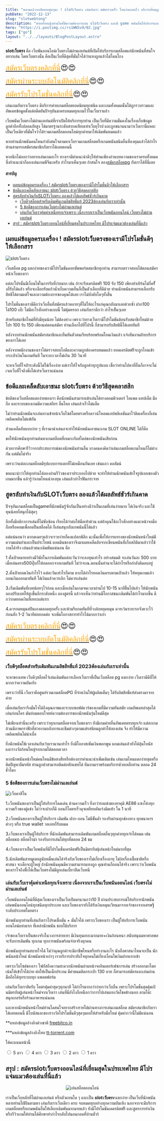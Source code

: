 ```yaml
---
title: "พลาดแล้วจะเสียดายสุดๆนะ ! slotเว็บตรง เล่นกับเรา สมัครรวดเร็ว โอนง่ายถอนไว บริการเยี่ยมถูกใจตลอด24ชั่วโมง "
pubDate: "2022-12-13"
slug: "slotwebtong"
description: "ชายหรือหญิงท่านใดที่มีความต้องการเล่น slotเว็บตรง และมี game พนันอื่นให้บริการแบบแตกง่ายแและโปรดี ต้องเล่นกับเราที่นี่เลย"
hero: "https://i.postimg.cc/rs1WNSv9/02.jpg"
tags: ["go"]
layout: "../../layouts/BlogPostLayout.astro"
---
```






**slotเว็บตรง** คือ เว็บพันออนไลน์เว็บตรงไม่ผ่านเอเย่นต์ที่เปิดให้บริการเกมสล็อตแก่นักพนันที่สนใจอยากเล่น โดยเว็บตรงนั้น คือเป็นเว็บที่ดีสุดที่มั่นใจได้ว่าแทงถูกแล้วไม่โดนโกง

<font size= "5">[<span style="color:orange">สมัครเว็บตรงคลิกที่นี่</span>](https://nazavip.com/26174/t41626o2r59456244323y2m2l464p4)😍😍</font>

<font size= "5">[<span style="color:orange">สมัครผ่านระบบอัตโนมัติคลิกที่นี่</span>](https://nazavip.com/26174/t41626o2r59456244323y2m2l464p4)😍😍</font>

<font size= "5">[<span style="color:orange">สมัครรับโปรโมชั่นคลิกที่นี</span>่](https://nazavip.com/26174/t41626o2r59456244323y2m2l464p4)😍😍</font> 

เล่นเกมกับเราเว็บตรง มีบริการค่ายเกมสล็อตยอดนิยมทุกชนิด และเกมทั้งหมดนั้นได้ถูกรวบรวมและอัพเดทข้อมูลตั้งแต่อดีตยันปัจจุบันมาครบหมดทุกเกมไว้ในเว็บเราแล้ว

เว็บพนันเว็บตรงไม่ผ่านเอเย่นต์ที่เราเปิดให้บริการทุกท่าน เป็นเว็บที่มีความมั่นคงในเรื่องเก็บข้อมูลลูกค้าอีกทั้งปลอดภัยสูง ได้มาตรฐานระดับสากลเทียบเท่าเว็บยุโรป และถูกขนานนามว่าเว็บเรานี่แหละเป็นเว็บเดียวที่มั่นใจว่าได้รวมเกมสล็อตออนไลน์ทุกค่ายมาให้เดิมพันหมดแล้ว 

หากท่านนักพนันคนไหนกำลังสนใจตามหาเว็บรวมเกมสล็อตหรือเกมพนันชนิดอื่นที่ลงทุนแล้วได้กำไร ท่านสามารถสมัครสมาชิกกับเราได้เลยตอนนี้

 หากนึกไม่ออกว่าอยากเล่นเกมอะไร ทางเรามีคำแนะนำดีๆให้ท่านเพียงอ่านบทความของเราครบทั้งหมด ซึ่งถ้าแนะนำก็ลองเล่นเกมพีจีนะครับ กำไรมาเห็นๆเลย
 ถ้าสนใจ ลอง[สมัครสล็อตpg](https://nazamvip-cool.netlify.app/posts/registerpg/) กับเราได้ที่นี่เลย

#### สารบัญ
- [เผยแผ่ข้อมูลครบเครื่อง ! สมัครslotเว็บตรงของเรามีโปรโมชั่นดีๆให้เลือกสรร ](#เผยแผ่ข้อมูลครบเครื่อง--สมัครslotเว็บตรงของเรามีโปรโมชั่นดีๆให้เลือกสรร-)
- [ข้อดีและเคล็ดลับเอาชนะ slotเว็บตรง ด้วยวิธีสุดคลาสสิก](#ข้อดีและเคล็ดลับเอาชนะ-slotเว็บตรง-ด้วยวิธีสุดคลาสสิก)
- [สูตรลับทำเงินกับSLOTเว็บตรง ลองแล้วได้ผลลัพธ์ชัวร์เกินคาด](#สูตรลับทำเงินกับslotเว็บตรง-ลองแล้วได้ผลลัพธ์ชัวร์เกินคาด)
  - [เว็บดีๆสล็อตสำหรับเดิมพันเกมลิขสิทธิ์แท้ 2023ต้องเล่นกับเราเท่านั้น](#เว็บดีๆสล็อตสำหรับเดิมพันเกมลิขสิทธิ์แท้-2023ต้องเล่นกับเราเท่านั้น)
  - [5 ข้อดีของการเล่นเว็บตรงไม่ผ่านเอเย่นต์](#5-ข้อดีของการเล่นเว็บตรงไม่ผ่านเอเย่นต์)
  - [เล่นกับเว็บเราคุ้มค่าเหนือทุกเจ้าเพราะ เนื่องจากเราเป็นเว็บพนันออนไลน์ เว็บตรงไม่ผ่านเอเย่นต์](#เล่นกับเว็บเราคุ้มค่าเหนือทุกเจ้าเพราะ-เนื่องจากเราเป็นเว็บพนันออนไลน์-เว็บตรงไม่ผ่านเอเย่นต์)
- [สรุป : สมัครslotเว็บตรงออนไลน์ที่เยี่ยมสุดในประเทศไทย มีโปรแจ่มแมวต้องเล่นที่นี่แล้ว](#สรุป--สมัครslotเว็บตรงออนไลน์ที่เยี่ยมสุดในประเทศไทย-มีโปรแจ่มแมวต้องเล่นที่นี่แล้ว)




## เผยแผ่ข้อมูลครบเครื่อง ! สมัครslotเว็บตรงของเรามีโปรโมชั่นดีๆให้เลือกสรร <a name="01"></a>




![slotเว็บตรง](https://i.postimg.cc/HLvtr9gc/01.jpg)

 เว็บสล็อต pg แตกง่ายของเรามีโปรโมชันคอยซัพพอร์ตสมาชิกทุกท่าน สามารถตรวจสอบได้่ตอนสมัครหน้าเว็บของเรา 

แต่ละโปรนั้นมีเงื่อนไขในการรับที่ง่ายมาก เช่น ถ้าจะรับเครดิตฟรี 100 รับ 150 เพียงทำเทิร์นไม่กี่ครั้้งก็รับได้แล้ว หรือจะเลือกรับแก้วน้ำเก็บความเย็นก็เป็นตัวเลือกที่ดีด้วย
ท่านนักพนันสามารถเลือกรับสิทธิได้ตามแต่ใจและความต้องการของคุณได้เลย เราไม่บังคับใดๆทั้งสิ้น

โปรโมชั่นของเรามีดีกว่าเว็บอื่นที่สมัครแล้วหลายๆที่ไม่ให้อะไรแก่คุณกลับมาเลยด้วยซ้ำ ฝาก100 ได้100 เป๊ะ ไม่มีอะไรสักอย่างแบบนี้ ไม่คุ้มหรอก เล่นกับเราดีกว่า กำไรเห้็นๆเลย

สำหรับสมาชิกใหม่ที่ยังมีทุนน้อย ไม่ต้องห่วง เพราะว่าทางเว็บเรามีโปรโมชันต้อนรับสมาชิกใหม่ด้วย โปร 100 รับ 150 เพียงแค่ตอนสมัคร ท่านเลือกไปที่โปรนี้ ก็สามารถรับสิทธินี้ได้เลยทันที

 หลังจากท่านนักพนันสมัครสมาชิกและยืนยันตัวตนเรียบร้อยพร้อมโอนเงินแล้ว แจ้งทีมงานฝ่ายบริการของเราได้เลย

 หลังจากพนักงานของเราได้ตรวจสอบไอดีและความถูกต้องครบหมดแล้ว  ยอดเครดิตฟรีจะถูกโอนเข้ากระเป๋าเงินในเกมทันที ในระยะเวลาไม่เกิน 30 วินาที 

จะหาเว็บที่ใจป๋าระดับนี้ไม่ใช่เรื่องง่าย แต่เราให้ใจกับลูกค้าทุกรูปแบบ เชื่อว่าท่านไปหาที่อื่นก็อาจจะไม่เจอเว็บที่ใจถึงพึ่งได้เท่าเว็บเราแน่นอน

## ข้อดีและเคล็ดลับเอาชนะ slotเว็บตรง ด้วยวิธีสุดคลาสสิก

ข้อดีของเว็บสล็อตแตกง่ายของเรา คือนักพนันสามารถเข้าเล่นได้ทางคอมพิวเตอร์ ไอแพด แทปเล็ต มือถือ และระบบของเกมมีความเสถียร ลื่นไหล เล่นแล้วเร็วไม่แล็ค

 ไม่ว่าท่านนักพนันจะเล่นทางเข้าหน้าเว็บไซต์โดยตรงหรือดาวน์โหลดแอปพลิเคชันมาไว้ติดเครื่องก็เล่นเพลิดเพลินไม่แพ้กัน

 

 ส่วนเคล็ดลับแบบง่าย ๆ ที่เรามานำเสนอจะทำให้นักพนันเอาชนะเกม SLOT ONLINE ได้ก็คือ

ขอให้นักพนันทุกท่านค้นหาเกมสล็อตที่เหมาะกับสไตล์ของนักพนันเสียก่อน

 ด้วยการศึกษารีวิวจากประสบการณ์ของนักพนันท่านอื่น บางคนคงคิดว่าเล่นเกมสล็อตเกมไหนก็ไม่ต่างกัน แต่มันไม่จริง

เพราะว่าแต่ละเกมสล็อตมีรุปแบบการแตกที่ไม่เหมือนกันเลย เช่นแถว คอลัมน์

 ขอแนะนำว่าให้ทุกท่านได้ลองอ่านรีวิวของเราประกอบไปด้วย จะทำให้ท่านนักพนันเข้าใจรูปแบบของตัวเกมมากขึ้น แล้วรู้ว่าเกมไหนน่าลงทุน เล่นแล้วกำไรฟันกระจาย

## สูตรลับทำเงินกับSLOTเว็บตรง ลองแล้วได้ผลลัพธ์ชัวร์เกินคาด



ปัจจุบันเกมสล็อตเป็นgameที่นักพนันรู้จักกันเป็นอย่างดีว่าเป็นเกมที่เล่นง่ายมาก ได้เงินจริง และใช้ทุนน้อยก็สนุกได้สุดๆ

 อีกทั้งมีกติกาการเล่นที่ไม่ซับซ้อน เรียกได้ว่าต่อให้มือเท้าด้วน แต่ถ้าคุณใช้อะไรสักอย่างแตะหน้าจอมือถือหรือคอมเพื่อกดปั่นสล็อตได้ ก็เล่นสนุกกับเกพนันนี้ได้แล้ว

แต่แน่นอนว่า มากดเฉยๆแล้วจะรวยง่ายก็คงแปลกพิลึก ฉะนั้นเพื่อให้การแทางของนักพนันหน้าใหม่มีความแม่นยำและเป็นประโยชน์ แอดมินของเราจึงมาเผยเคล็ดลับจากเซียนพนันที่เก็บสถิติมาแล้วว่าใช้งานได้จริง เล่นแล้วชนะเดิมพันแน่นอน คือ

1 ตั้งเป้าหมายอย่างมีวินัยในการเดิมพันแต่ละวันว่าจะลงทุนเท่าไร อย่างสมมติ จะเล่นวันละ 500 บาท เมื่อเล่นครบ500ปุ๊บก็ให้กดออกจากเกมทันที ไม่ว่าจะณ.ตอนนั้นท่านจะได้กำไรหรือกำลังติดลบอยู่


2.ตั้งเป้ายอดเงินกำไรไว้ แต่ละวันเท่าไรก็ตาม หากได้กำไรยอดเงินครบตามเป้าแล้ว ให้หยุดเกมแล้วถอนเงินออกมาทันที ได้เงินแล้วควรเลิก ไม่ควรเล่นต่อ

3.เริ่มเดิมพันที่เบทน้อยๆไว้ก่อน และเมื่อเล่นในเกมจนเวลาผ่านไป 10-15 นาทีขึ้นไปแล้ว ให้นักพนันลองปรับเบทให้สูงขึ้นอีกระดับหนึ่ง ลองสูตรนี้ แล้วจะเห็นว่าท่านมีโอกาสชนะเดิมพันได้กำไรมากขึ้น ดีกว่ากดยอดเงินที่เยอะแต่แรก

4.ควรกดหมุนสปินเองตลอดทุกครั้ง 
และห้ามรีบกดทันทีที่วงล้อหยุดหมุน ควรเว้นระยะรอจังหวะไว้ก่อนสัก 1-2 วินาทีค่อยกดต่อ จะเพิ่มโอกาสการทำไรได้มากกว่าเก่า

<font size= "5">[<span style="color:orange">สมัครเว็บตรงคลิกที่นี่</span>](https://nazavip.com/26174/t41626o2r59456244323y2m2l464p4)😍😍</font>

<font size= "5">[<span style="color:orange">สมัครผ่านระบบอัตโนมัติคลิกที่นี่</span>](https://nazavip.com/26174/t41626o2r59456244323y2m2l464p4)😍😍</font>

<font size= "5">[<span style="color:orange">สมัครรับโปรโมชั่นคลิกที่นี</span>่](https://nazavip.com/26174/t41626o2r59456244323y2m2l464p4)😍😍</font>

### เว็บดีๆสล็อตสำหรับเดิมพันเกมลิขสิทธิ์แท้ 2023ต้องเล่นกับเราเท่านั้น

 จะหาของเทพ เว็บดีๆสล็อตไว้เล่นเดิมพันควรเลือกเว็บเราที่เป็นเว็บสล็อต pg แตกง่าย เว็บเรามีดีที่ให้มากกว่าความบันเทิง 

เพราะว่าที่นี่ เว็บเราคือศูนย์รวมเกมสล็อตPG ที่จ่ายเงินให้ผู้ผลิตเต็มๆ ได้รับลิขสิทธิ์แท้ส่งตรงมาจากค่าย 

เมื่อเล่นกับเราจึงมั่นใจได้ถึงคุณภาพและระบบซอฟต์แวร์ของเกมที่มีความทันสมัย เกมอัพเดทล่าสุดได้เล่นก่อนใคร มันย่อมตอบโจทย์ความต้องการของนักพนันรุ่นใหม่ดีสุด 

ไม่เพียงเท่านี่นะครับ เพราะว่าทุกเกมสล็อตจากเว็บของเรา ยังมีเกมค่ายอื่นอัพเดทครบทุกเจ้า แต่ละเกมล้วนมีภาพกราฟิกที่สวยงามอลังการและธีมต่างๆตามแต่รสนิยมลูกค้าให้ลองเล่น จึง ทำให้มีความเพลิดเพลินไม่น่าเบื่อ

 ยิ่งนักพนันใช้เวลาเล่นกับเว้บเรานานเท่าไร ยิ่งมีโอกาสเพิ่มเงินพอกพูน แถมเล่นแล้วยังได้ลุ้นโบนัส และรางวัลก้อนใหญ่จากเกมได้ตลอดเวลา

หากนักพนันหน้าใหม่คนไหนมีข้อสงสัยหรือต้องการคำแนะนำเพิ่มเติมเช่น เล่นเกมไหนแตกง่ายสุดหรือติดปัญหาลืมรหัส ท่านลูกค้าสามารถติดต่อทักแชทได้ ทีมงานเราพร้อมบริการช่วยเหลือท่าน ตลอด 24 ชั่วโมง

### 5 ข้อดีของการเล่นเว็บตรงไม่ผ่านเอเย่นต์
![เว็บคาสิโน](https://i.postimg.cc/rs1WNSv9/02.jpg)


1.เว็บพนันของเราเป็นผู้ให้บริการโดดเด่น ด้านความเร็ว ยิ่งกว่ารถแข่งของทาคุมิ AE86 แซงโค้งทุกความเร็วของคู่แข่ง  ไม่ว่าจะฝากก็ดี ถอนก็โคตรเร็วดุจเหยียบคันเร่งมิดเท้า ใน 1 นาที

2.เว็บพนันของเราเป็นผู้ให้บริการ เดิมพัน ฝาก-ถอน ไม่มีขั้นต่ำ รองรับผ่านทุกช่องทาง ทุกธนาคารต่างๆ หรือ true wallet วอเลทก็รับหมด

3.เว็บของเราเป็นผู้ให้บริการ ที่นักเดิมพันสามารถเดิมพันเกมสล็อตอื่นๆทุกค่ายทุกเจ้าได้หมด เช่น   สล็อตxo สล็อตโรม่า รองรับการเล่นได้ทุกที่ตลอด 24 ชม

4.เว็บของเราเป็นเว็บพนันที่มีโปรโมชั่นเครดิตฟรีเป็นมิตรกับผุ้เล่นหน้าใหม่มากที่สุด

5.นักเดิมพันสายมูเตลลูนับหมื่นเล่นได้จริงกับเว็บของเราไม่เกี่ยงเรื่องอายุ ไม่ง้อเรื่องเชื้อชาติหรือศาสนา จะเด็กจะผู้ใหญ่ ถ้านักพนันคุณมีความสามารถแทงถูก คุณท่านก็ถอนได้จริง เพราะว่าเว็บพนันของเราใจถึงพึี่งได้เป็นเว็บตรงไม่มีลูกเล่นเบี้ยวปิดเว็บหนี 

 



### เล่นกับเว็บเราคุ้มค่าเหนือทุกเจ้าเพราะ เนื่องจากเราเป็นเว็บพนันออนไลน์ เว็บตรงไม่ผ่านเอเย่นต์

เว็บพนันออนไลน์ที่ดีสุดเว็บของเราเป็นเว็บเปิดมานานกว่า10 ปี ผ่านประสบการณ์ให้บริการนักพนันเล่นพนันออนไลน์ทุกชนิดทุกประเภท และเว็บของเรายังได้รับเงินหมุนเวียนมาจากเจ้าของจากเศรษฐีระดับประเทศโดยตรง

นักพนันทุกท่านที่เล่นกับเราโปรดเชื่อมั่น + มั่นใจได้ เพราะเว็บของเรา เป็นผู้ให้บริการเว็บพนันออนไลน์แห่งแรก ที่เหล่านักพนัน ชอบใช้บริการ 

เจ้าของเว็บเราเป็นของจริงในวงการสายเทา มีเงินทุนเยอะมากมาย+เงินก้อนหนา สนับสนุนมหาศาลพอ จะรับการเดิมพัน ทุกเกม ทุกการพนันพร้อมจ่ายจริงทุกคน

นักพนันทุกท่านสบายใจได้ ไม่ว่าคุณลูกค้าจะมีอาชีพไหนหรือทำงานอะไร นับถือศาสนาไหนจะเป็น นักพนันหน้าใหม่  นักพนันหน้าเก่าๆ เราบริการประทับใจทุกคนไม่เกี่ยงเงื่อนไขเงินฝากแรกเข้า

 เพราะเว็บไซต์ของเรา โฟกัสถึงความสะดวกนักพนันผ่านหน้าจออินเตอร์เฟซการเล่น สร้างออกมาโดยเน้นให้เข้าใจได้ง่าย  ต่อให้เป็นเด็กประถม มีค่าขนมติดกระเป๋า 130 บาท ก็สามารถสมัครและเล่นผ่านมือถือได้ทุกระบบทุก แพลตฟอร์ม 

เล่นกับเว็บเราสิครับ โคตรคุ้มค่าสุดๆทุกนาที ได้กำไรมากกว่าง่ายกว่าเว็บอื่น เพราะโปรโมชั่นสุดคุ้มเป้นมิตรกับผู้เล่นหน้าใหม่จากเว็บเรา เล่นที่นี่ยังไงก็เหนือกว่าการไปเล่นแทงวัดโชคข้างนอก ตามโต๊ะสนุกเกอร์หรือร้านอาหารแน่นอน

และหากนักพนันหน้าใหม่ท่านใดสนใจอยากสร้างรายได้ผ่านทางการเล่นเกมสล็อต สมัครสมาชิกกับเราได้เลยตอนนี้ มีโบนัสและของรางวัลโปรโมชั่นดีๆสุดๆมอบให้สำหรับมือใหม่ คุ้มค่ากว่านี้ไม่มีแน่นอน

**แหล่งข้อมูลอ้างอิงต่างชาติ [freebitco.in](https://freebitco.in/signup/?op=s)

***แหล่งข้อมูลอ้างอิงไทย [tt-torrent.com](https://tt-torrent.com/)

ให้คะแนนหน้านี้
<head>
  <meta charset="UTF-8">
  <link rel="stylesheet" type="text/css" href="style.css">
  <title>Star rating using pure CSS</title>
</head>

<body>
  <div class="rate">
    <input type="radio" id="star5" name="rate" value="5" />
    <label for="star5" title="text">5 ดาว</label>
    <input type="radio" id="star4" name="rate" value="4" />
    <label for="star4" title="text">4 ดาว</label>
    <input type="radio" id="star3" name="rate" value="3" />
    <label for="star3" title="text">3 ดาว</label>
    <input type="radio" id="star2" name="rate" value="2" />
    <label for="star2" title="text">2 ดาว</label>
    <input type="radio" id="star1" name="rate" value="1" />
    <label for="star1" title="text">1 ดาว</label>
  </div>
</body>

## สรุป : สมัครslotเว็บตรงออนไลน์ที่เยี่ยมสุดในประเทศไทย มีโปรแจ่มแมวต้องเล่นที่นี่แล้ว

<center>

![เล่นสล็อตออนไลน์](https://i.postimg.cc/HLvtr9gc/01.jpg)
</center>


 เราเป็นเว็บหลักที่ไม่ผ่านเอเย่นต์ หรือตัวแทนใด ๆ และเป็น ***slotเว็บตรง*** แตกง่าย เป็นเว็บที่นักพนันหลายท่านใฝ่ฝันตามหา เล่นกับเราเว็บเดียว ครบ จบหมดทุกอย่างทุกความบันเทิง นอกจากจะมีบริการเกมสล็อตหรือเกมพนันอื่นให้เลือกเดิมพันมากมายแล้ว ยังมีโปรโมชันเคดรดิตฟรี และสูตรการทำเงินหรือรีวิวเกมให้ท่านได้ศึกษาทำกำไรกลับไปนอนกอดที่บ้านชัวร์ 


